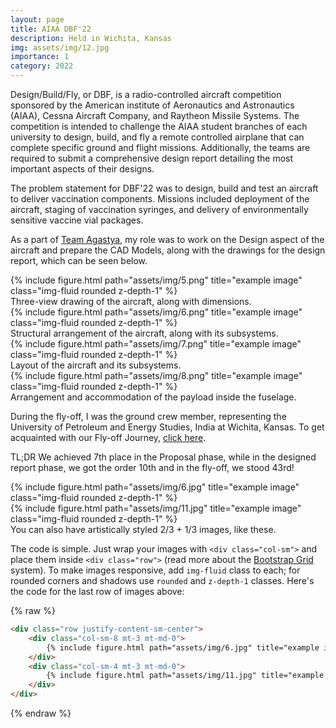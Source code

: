 ```yaml
---
layout: page
title: AIAA DBF'22
description: Held in Wichita, Kansas
img: assets/img/12.jpg
importance: 1
category: 2022
---
```


Design/Build/Fly, or DBF, is a radio-controlled aircraft competition sponsored by the American institute of Aeronautics and Astronautics (AIAA), Cessna Aircraft Company, and Raytheon Missile Systems. The competition is intended to challenge the AIAA student branches of each university to design, build, and fly a remote controlled airplane that can complete specific ground and flight missions. Additionally, the teams are required to submit a comprehensive design report detailing the most important aspects of their designs.

The problem statement for DBF'22 was to design, build and test an aircraft to deliver vaccination components. Missions included deployment of the aircraft, staging of vaccination syringes, and delivery of environmentally sensitive vaccine vial packages.

As a part of <a href = "https://instagram.com/teamagastya">Team Agastya</a>, my role was to work on the Design aspect of the aircraft and prepare the CAD Models, along with the drawings for the design report, which can be seen below. 

<div class="row">
    <div class="col-sm mt-3 mt-md-0">
        {% include figure.html path="assets/img/5.png" title="example image" class="img-fluid rounded z-depth-1" %}
    </div>
</div>
<div class="caption">
    Three-view drawing of the aircraft, along with dimensions.
</div>
<div class="row">
    <div class="col-sm mt-3 mt-md-0">
        {% include figure.html path="assets/img/6.png" title="example image" class="img-fluid rounded z-depth-1" %}
    </div>
</div>
<div class="caption">
    Structural arrangement of the aircraft, along with its subsystems.
</div>
<div class="row">
    <div class="col-sm mt-3 mt-md-0">
        {% include figure.html path="assets/img/7.png" title="example image" class="img-fluid rounded z-depth-1" %}
    </div>
</div>
<div class="caption">
    Layout of the aircraft and its subsystems.
</div>
<div class="row">
    <div class="col-sm mt-3 mt-md-0">
        {% include figure.html path="assets/img/8.png" title="example image" class="img-fluid rounded z-depth-1" %}
    </div>
</div>
<div class="caption">
    Arrangement and accommodation of the payload inside the fuselage.
</div>

During the fly-off, I was the ground crew member, representing the University of Petroleum and Energy Studies, India at Wichita, Kansas. To get acquainted with our Fly-off Journey, <a href = "https://www.instagram.com/p/CfnmnlwvvS4/">click here</a>.

TL;DR We achieved 7th place in the Proposal phase, while in the designed report phase, we got the order 10th and in the fly-off, we stood 43rd!




<div class="row justify-content-sm-center">
    <div class="col-sm-8 mt-3 mt-md-0">
        {% include figure.html path="assets/img/6.jpg" title="example image" class="img-fluid rounded z-depth-1" %}
    </div>
    <div class="col-sm-4 mt-3 mt-md-0">
        {% include figure.html path="assets/img/11.jpg" title="example image" class="img-fluid rounded z-depth-1" %}
    </div>
</div>
<div class="caption">
    You can also have artistically styled 2/3 + 1/3 images, like these.
</div>


The code is simple.
Just wrap your images with `<div class="col-sm">` and place them inside `<div class="row">` (read more about the <a href="https://getbootstrap.com/docs/4.4/layout/grid/">Bootstrap Grid</a> system).
To make images responsive, add `img-fluid` class to each; for rounded corners and shadows use `rounded` and `z-depth-1` classes.
Here's the code for the last row of images above:

{% raw %}
```html
<div class="row justify-content-sm-center">
    <div class="col-sm-8 mt-3 mt-md-0">
        {% include figure.html path="assets/img/6.jpg" title="example image" class="img-fluid rounded z-depth-1" %}
    </div>
    <div class="col-sm-4 mt-3 mt-md-0">
        {% include figure.html path="assets/img/11.jpg" title="example image" class="img-fluid rounded z-depth-1" %}
    </div>
</div>
```
{% endraw %}
